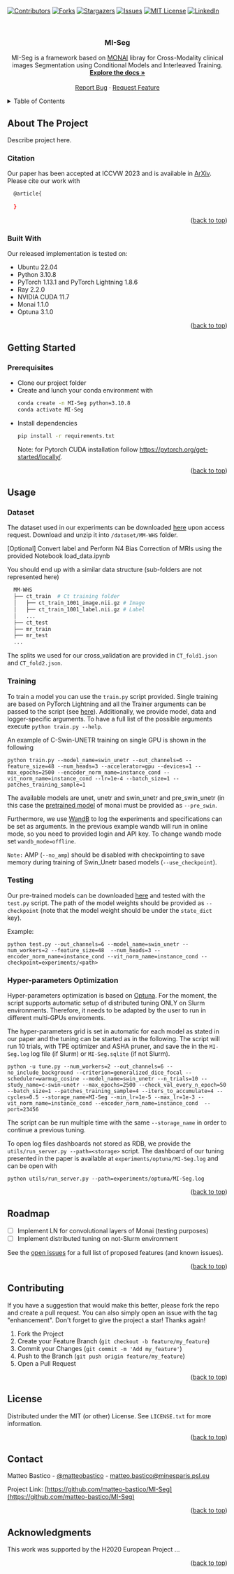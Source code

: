 <div id="top"></div>
<!--
*** Thanks for checking out the Best-README-Template. If you have a suggestion
*** that would make this better, please fork the repo and create a pull request
*** or simply open an issue with the tag "enhancement".
*** Don't forget to give the project a star!
*** Thanks again! Now go create something AMAZING! :D
-->




[![Contributors][contributors-shield]][contributors-url]
[![Forks][forks-shield]][forks-url]
[![Stargazers][stars-shield]][stars-url]
[![Issues][issues-shield]][issues-url]
[![MIT License][license-shield]][license-url]
[![LinkedIn][linkedin-shield]][linkedin-url]



<!-- PROJECT LOGO -->
<br />
<div align="center">
<!--
  <a href="https://github.com/matteo-bastico/MI-Seg">
    <img src="images/logo.png" alt="Logo" width="80" height="80">
  </a>-->

<h3 align="center">MI-Seg</h3>

  <p align="center">
    MI-Seg is a framework based on <a href="https://github.com/Project-MONAI/MONAI">MONAI</a> libray for Cross-Modality 
clinical images Segmentation using Conditional Models and Interleaved Training.  
    <br />
    <a href="https://github.com/matteo-bastico/MI-Seg"><strong>Explore the docs »</strong></a>
    <br />
    <br />
    <!--
    <a href="https://github.com/matteo-bastico/MI-Seg">View Demo</a>
    · -->
    <a href="https://github.com/matteo-bastico/MI-Seg/issues">Report Bug</a>
    ·
    <a href="https://github.com/matteo-bastico/MI-Seg/issues">Request Feature</a>
  </p>
</div>

<!-- TABLE OF CONTENTS -->
<details>
  <summary>Table of Contents</summary>
  <ol>
    <li>
      <a href="#about-the-project">About The Project</a>
      <ul>
        <li><a href="#citation">Citation</a></li>
        <li><a href="#built-with">Built With</a></li>
      </ul>
    </li>
    <li>
      <a href="#getting-started">Getting Started</a>
      <ul>
        <li><a href="#prerequisites">Prerequisites</a></li>
        <li><a href="#installation">Installation</a></li>
      </ul>
    </li>
    <li><a href="#usage">Usage</a>
      <ul>
        <li><a href="#dataset">Dataset</a></li>
        <li><a href="#training">Training</a></li>
        <li><a href="#testing">Testing</a></li>
      </ul>
    </li>
    <li><a href="#roadmap">Roadmap</a></li>
    <li><a href="#contributing">Contributing</a></li>
    <li><a href="#license">License</a></li>
    <li><a href="#contact">Contact</a></li>
    <li><a href="#acknowledgments">Acknowledgments</a></li>
  </ol>
</details>

<!-- ABOUT THE PROJECT -->
## About The Project
Describe project here.
<!--
<p align="center">
    <img height=300px src="images/architecture.png">
</p>
-->
### Citation

Our paper has been accepted at ICCVW 2023 and is available in [ArXiv](https://arxiv.org/abs/2310.05572). Please cite our work with
```sh
  @article{
    
  }
  ```

<p align="right">(<a href="#top">back to top</a>)</p>

### Built With
Our released implementation is tested on:
* Ubuntu 22.04
* Python 3.10.8
* PyTorch 1.13.1 and PyTorch Lightning 1.8.6
* Ray 2.2.0
* NVIDIA CUDA 11.7
* Monai 1.1.0
* Optuna 3.1.0

<p align="right">(<a href="#top">back to top</a>)</p>



<!-- GETTING STARTED -->
## Getting Started

### Prerequisites

* Clone our project folder
* Create and lunch your conda environment with
  ```sh
  conda create -n MI-Seg python=3.10.8
  conda activate MI-Seg
  ```
<!--### Installation-->
* Install dependencies
    ```sh
  pip install -r requirements.txt
  ```
  Note: for Pytorch CUDA installation follow https://pytorch.org/get-started/locally/.
  
<p align="right">(<a href="#top">back to top</a>)</p>



<!-- USAGE EXAMPLES -->
## Usage

### Dataset
The dataset used in our experiments can be downloaded [here](https://zmiclab.github.io/zxh/0/mmwhs/) upon access request.
Download  and unzip it into `/dataset/MM-WHS` folder.

[Optional] Convert label and Perform N4 Bias Correction of MRIs using the provided Notebook load_data.ipynb

You should end up with a similar data structure (sub-folders are not represented here)
```sh
  MM-WHS
  ├── ct_train	# Ct training folder
  │   ├── ct_train_1001_image.nii.gz # Image
  │   ├── ct_train_1001_label.nii.gz # Label
  │   ...
  ├── ct_test
  ├── mr_train
  ├── mr_test
  ...
  ```

The splits we used for our cross_validation are provided in `CT_fold1.json` and `CT_fold2.json`.
### Training
To train a model you can use the `train.py` script provided. Single training are based on PyTorch Lightning and 
all the Trainer arguments can be passed to the script 
(see [here](https://pytorch-lightning.readthedocs.io/en/stable/common/trainer.html)). Additionally, we provide model, 
data and logger-specific arguments. To have a full list of the possible arguments execute `python train.py --help`.

An example of C-Swin-UNETR training on single GPU is shown in the following
```
python train.py --model_name=swin_unetr --out_channels=6 --feature_size=48 --num_heads=3 --accelerator=gpu --devices=1 --max_epochs=2500 --encoder_norm_name=instance_cond --vit_norm_name=instance_cond --lr=1e-4 --batch_size=1 --patches_training_sample=1
``` 

The available models are unet, unetr and swin_unetr and pre_swin_unetr (in this case the [pretrained model](https://github.com/Project-MONAI/MONAI-extra-test-data/releases/download/0.8.1/model_swinvit.pt) of monai
must be provided as `--pre_swin`. 

Furthermore, we use [WandB](https://wandb.ai/site) to log the experiments and specifications can be set as arguments. 
In the previous example wandb will run in online mode, so you need to provided login and API key. To change wandb mode set 
`wandb_mode=offline`.

`Note:` AMP (`--no_amp`) should be disabled with checkpointing to save memory during training of Swin_Unetr based models (`--use_checkpoint`).

### Testing 
Our pre-trained models can be downloaded [here](drive) and tested with the `test.py` script. The path of the model weights 
should be provided as `--checkpoint` (note that the model weight should be under the `state_dict` key). 

Example:

```
python test.py --out_channels=6 --model_name=swin_unetr --num_workers=2 --feature_size=48  --num_heads=3 --encoder_norm_name=instance_cond --vit_norm_name=instance_cond --checkpoint=experiments/<path>
```

### Hyper-parameters Optimization

Hyper-parameters optimization is based on [Optuna](https://optuna.org/). For the moment, the script supports automatic setup of distributed 
tuning ONLY on Slurm environments. Therefore, it needs to be adapted by the user to run in different multi-GPUs enviroments.

The hyper-parameters grid is set in automatic for each model as stated in our paper and the tuning can be started as in the following. 
The script will run 10 trials, with TPE optimizer and ASHA pruner, and save the in the `MI-Seg.log` log file (if Slurm) or `MI-Seg.sqlite` (if not Slurm).

```
python -u tune.py --num_workers=2 --out_channels=6 --no_include_background --criterion=generalized_dice_focal --scheduler=warmup_cosine --model_name=swin_unetr --n_trials=10 --study_name=c-swin-unetr --max_epochs=2500 --check_val_every_n_epoch=50 --batch_size=1 --patches_training_sample=4 --iters_to_accumulate=4 --cycles=0.5 --storage_name=MI-Seg --min_lr=1e-5 --max_lr=1e-3 --vit_norm_name=instance_cond --encoder_norm_name=instance_cond  --port=23456
```

The script can be run multiple time with the same `--storage_name` in order to continue a previous tuning.

To open log files dashboards not stored as RDB, we provide the `utils/run_server.py --path=<storage>` script.
The dashboard of our tuning presented in the paper is available at `experiments/optuna/MI-Seg.log` and can be open with

```
python utils/run_server.py --path=experiments/optuna/MI-Seg.log
```

<p align="right">(<a href="#top">back to top</a>)</p>



<!-- ROADMAP -->
## Roadmap

- [ ] Implement LN for convolutional layers of Monai (testing purposes)
- [ ] Implement distributed tuning on not-Slurm environment
<!--
- [ ] Feature 2
- [ ] Feature 3
    - [ ] Nested Feature-->

See the [open issues](https://github.com/matteo-bastico/MI-Seg/issues) for a full list of proposed features (and known issues).

<p align="right">(<a href="#top">back to top</a>)</p>



<!-- CONTRIBUTING -->
## Contributing

If you have a suggestion that would make this better, please fork the repo and create a pull request. You can also simply open an issue with the tag "enhancement".
Don't forget to give the project a star! Thanks again!

1. Fork the Project
2. Create your Feature Branch (`git checkout -b feature/my_feature`)
3. Commit your Changes (`git commit -m 'Add my_feature'`)
4. Push to the Branch (`git push origin feature/my_feature`)
5. Open a Pull Request

<p align="right">(<a href="#top">back to top</a>)</p>



<!-- LICENSE -->
## License

Distributed under the MIT (or other) License. See `LICENSE.txt` for more information.

<p align="right">(<a href="#top">back to top</a>)</p>



<!-- CONTACT -->
## Contact

Matteo Bastico - [@matteobastico](https://twitter.com/matteobastico) - matteo.bastico@minesparis.psl.eu

Project Link: [https://github.com/matteo-bastico/MI-Seg](https://github.com/matteo-bastico/MI-Seg)

<p align="right">(<a href="#top">back to top</a>)</p>



<!-- ACKNOWLEDGMENTS -->
## Acknowledgments

This  work  was  supported  by  the  H2020  European  Project ...

<p align="right">(<a href="#top">back to top</a>)</p>


<!-- MARKDOWN LINKS & IMAGES -->
<!-- https://www.markdownguide.org/basic-syntax/#reference-style-links -->
[contributors-shield]: https://img.shields.io/github/contributors/matteo-bastico/MI-Seg.svg?style=for-the-badge
[contributors-url]: https://github.com/matteo-bastico/MI-Seg/graphs/contributors
[forks-shield]: https://img.shields.io/github/forks/matteo-bastico/MI-Seg.svg?style=for-the-badge
[forks-url]: https://github.com/matteo-bastico/MI-Seg/network/members
[stars-shield]: https://img.shields.io/github/stars/matteo-bastico/MI-Seg.svg?style=for-the-badge
[stars-url]: https://github.com/matteo-bastico/MI-Seg/stargazers
[issues-shield]: https://img.shields.io/github/issues/matteo-bastico/MI-Seg.svg?style=for-the-badge
[issues-url]: https://github.com/matteo-bastico/MI-Seg/issues
[license-shield]: https://img.shields.io/github/license/matteo-bastico/MI-Seg.svg?style=for-the-badge
[license-url]: https://github.com/matteo-bastico/MI-Seg/blob/master/LICENSE.txt
[linkedin-shield]: https://img.shields.io/badge/-LinkedIn-black.svg?style=for-the-badge&logo=linkedin&colorB=555
[linkedin-url]: https://www.linkedin.com/in/matteo-bastico/
